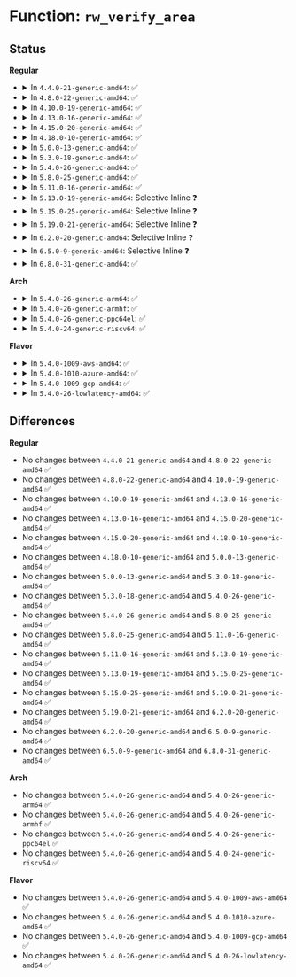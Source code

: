 # Function: <code>rw_verify_area</code>

## Status
<b>Regular</b>
<ul>
<li>
<details>
<summary>In <code>4.4.0-21-generic-amd64</code>: ✅</summary>

```c
int rw_verify_area(int read_write, struct file * file, const loff_t * ppos, size_t count)
```

```json
{
  "name": "rw_verify_area",
  "collision_type": "Unique Global",
  "inline_type": "No",
  "funcs": [
    {
      "addr": 18446744071580993040,
      "name": "rw_verify_area",
      "external": true,
      "loc": "fs/read_write.c:377",
      "file": "fs/read_write.c",
      "inline": "seen, unknown",
      "caller_inline": [],
      "caller_func": [
        "fs/read_write.c:vfs_read",
        "fs/read_write.c:vfs_write",
        "fs/read_write.c:do_readv_writev",
        "fs/read_write.c:compat_do_readv_writev",
        "fs/read_write.c:do_sendfile",
        "fs/read_write.c:do_sendfile",
        "fs/splice.c:do_splice_to",
        "fs/splice.c:do_splice_direct",
        "fs/splice.c:SyS_splice",
        "fs/aio.c:aio_run_iocb"
      ]
    }
  ],
  "symbols": [
    {
      "addr": 18446744071580993040,
      "name": "rw_verify_area",
      "section": ".text",
      "bind": "STB_GLOBAL",
      "size": 220
    }
  ]
}
```
</details>
</li>
<li>
<details>
<summary>In <code>4.8.0-22-generic-amd64</code>: ✅</summary>

```c
int rw_verify_area(int read_write, struct file * file, const loff_t * ppos, size_t count)
```

```json
{
  "name": "rw_verify_area",
  "collision_type": "Unique Global",
  "inline_type": "No",
  "funcs": [
    {
      "addr": 18446744071581149792,
      "name": "rw_verify_area",
      "external": true,
      "loc": "fs/read_write.c:401",
      "file": "fs/read_write.c",
      "inline": "seen, unknown",
      "caller_inline": [],
      "caller_func": [
        "fs/read_write.c:vfs_copy_file_range",
        "fs/read_write.c:vfs_copy_file_range",
        "fs/read_write.c:do_sendfile",
        "fs/read_write.c:do_sendfile",
        "fs/read_write.c:compat_do_readv_writev",
        "fs/read_write.c:do_readv_writev",
        "fs/splice.c:SyS_splice",
        "fs/splice.c:do_splice_direct",
        "fs/splice.c:do_splice_to",
        "fs/aio.c:aio_run_iocb"
      ]
    }
  ],
  "symbols": [
    {
      "addr": 18446744071581149792,
      "name": "rw_verify_area",
      "section": ".text",
      "bind": "STB_GLOBAL",
      "size": 168
    }
  ]
}
```
</details>
</li>
<li>
<details>
<summary>In <code>4.10.0-19-generic-amd64</code>: ✅</summary>

```c
int rw_verify_area(int read_write, struct file * file, const loff_t * ppos, size_t count)
```

```json
{
  "name": "rw_verify_area",
  "collision_type": "Unique Global",
  "inline_type": "No",
  "funcs": [
    {
      "addr": 18446744071581226464,
      "name": "rw_verify_area",
      "external": true,
      "loc": "fs/read_write.c:401",
      "file": "fs/read_write.c",
      "inline": "seen, unknown",
      "caller_inline": [],
      "caller_func": [
        "fs/read_write.c:vfs_copy_file_range",
        "fs/read_write.c:vfs_copy_file_range",
        "fs/read_write.c:do_sendfile",
        "fs/read_write.c:do_sendfile",
        "fs/read_write.c:compat_do_readv_writev",
        "fs/read_write.c:do_readv_writev",
        "fs/splice.c:SyS_splice",
        "fs/splice.c:do_splice_direct",
        "fs/splice.c:do_splice_to",
        "fs/aio.c:aio_write",
        "fs/aio.c:aio_read"
      ]
    }
  ],
  "symbols": [
    {
      "addr": 18446744071581226464,
      "name": "rw_verify_area",
      "section": ".text",
      "bind": "STB_GLOBAL",
      "size": 168
    }
  ]
}
```
</details>
</li>
<li>
<details>
<summary>In <code>4.13.0-16-generic-amd64</code>: ✅</summary>

```c
int rw_verify_area(int read_write, struct file * file, const loff_t * ppos, size_t count)
```

```json
{
  "name": "rw_verify_area",
  "collision_type": "Unique Global",
  "inline_type": "No",
  "funcs": [
    {
      "addr": 18446744071581272656,
      "name": "rw_verify_area",
      "external": true,
      "loc": "fs/read_write.c:359",
      "file": "fs/read_write.c",
      "inline": "seen, unknown",
      "caller_inline": [],
      "caller_func": [
        "fs/read_write.c:vfs_copy_file_range",
        "fs/read_write.c:vfs_copy_file_range",
        "fs/read_write.c:do_sendfile",
        "fs/read_write.c:do_sendfile",
        "fs/read_write.c:do_iter_read",
        "fs/splice.c:SyS_splice",
        "fs/splice.c:do_splice_direct",
        "fs/splice.c:do_splice_to",
        "fs/aio.c:aio_write",
        "fs/aio.c:aio_read"
      ]
    }
  ],
  "symbols": [
    {
      "addr": 18446744071581272656,
      "name": "rw_verify_area",
      "section": ".text",
      "bind": "STB_GLOBAL",
      "size": 169
    }
  ]
}
```
</details>
</li>
<li>
<details>
<summary>In <code>4.15.0-20-generic-amd64</code>: ✅</summary>

```c
int rw_verify_area(int read_write, struct file * file, const loff_t * ppos, size_t count)
```

```json
{
  "name": "rw_verify_area",
  "collision_type": "Unique Global",
  "inline_type": "No",
  "funcs": [
    {
      "addr": 18446744071581411616,
      "name": "rw_verify_area",
      "external": true,
      "loc": "fs/read_write.c:360",
      "file": "fs/read_write.c",
      "inline": "seen, unknown",
      "caller_inline": [],
      "caller_func": [
        "fs/read_write.c:vfs_copy_file_range",
        "fs/read_write.c:vfs_copy_file_range",
        "fs/read_write.c:do_sendfile",
        "fs/read_write.c:do_sendfile",
        "fs/read_write.c:do_iter_read",
        "fs/splice.c:SyS_splice",
        "fs/splice.c:do_splice_direct",
        "fs/splice.c:do_splice_to",
        "fs/aio.c:aio_write",
        "fs/aio.c:aio_read"
      ]
    }
  ],
  "symbols": [
    {
      "addr": 18446744071581411616,
      "name": "rw_verify_area",
      "section": ".text",
      "bind": "STB_GLOBAL",
      "size": 169
    }
  ]
}
```
</details>
</li>
<li>
<details>
<summary>In <code>4.18.0-10-generic-amd64</code>: ✅</summary>

```c
int rw_verify_area(int read_write, struct file * file, const loff_t * ppos, size_t count)
```

```json
{
  "name": "rw_verify_area",
  "collision_type": "Unique Global",
  "inline_type": "No",
  "funcs": [
    {
      "addr": 18446744071581566976,
      "name": "rw_verify_area",
      "external": true,
      "loc": "fs/read_write.c:365",
      "file": "fs/read_write.c",
      "inline": "seen, unknown",
      "caller_inline": [],
      "caller_func": [
        "fs/read_write.c:vfs_copy_file_range",
        "fs/read_write.c:vfs_copy_file_range",
        "fs/read_write.c:do_sendfile",
        "fs/read_write.c:do_sendfile",
        "fs/read_write.c:do_iter_read",
        "fs/splice.c:do_splice",
        "fs/splice.c:do_splice_direct",
        "fs/splice.c:do_splice_to",
        "fs/aio.c:aio_write",
        "fs/aio.c:aio_read"
      ]
    }
  ],
  "symbols": [
    {
      "addr": 18446744071581566976,
      "name": "rw_verify_area",
      "section": ".text",
      "bind": "STB_GLOBAL",
      "size": 169
    }
  ]
}
```
</details>
</li>
<li>
<details>
<summary>In <code>5.0.0-13-generic-amd64</code>: ✅</summary>

```c
int rw_verify_area(int read_write, struct file * file, const loff_t * ppos, size_t count)
```

```json
{
  "name": "rw_verify_area",
  "collision_type": "Unique Global",
  "inline_type": "No",
  "funcs": [
    {
      "addr": 18446744071581652608,
      "name": "rw_verify_area",
      "external": true,
      "loc": "fs/read_write.c:365",
      "file": "fs/read_write.c",
      "inline": "seen, unknown",
      "caller_inline": [],
      "caller_func": [
        "fs/read_write.c:vfs_copy_file_range",
        "fs/read_write.c:vfs_copy_file_range",
        "fs/read_write.c:do_sendfile",
        "fs/read_write.c:do_sendfile",
        "fs/read_write.c:do_iter_read",
        "fs/splice.c:do_splice",
        "fs/splice.c:do_splice_direct",
        "fs/splice.c:do_splice_to",
        "fs/aio.c:aio_write",
        "fs/aio.c:aio_read"
      ]
    }
  ],
  "symbols": [
    {
      "addr": 18446744071581652608,
      "name": "rw_verify_area",
      "section": ".text",
      "bind": "STB_GLOBAL",
      "size": 169
    }
  ]
}
```
</details>
</li>
<li>
<details>
<summary>In <code>5.3.0-18-generic-amd64</code>: ✅</summary>

```c
int rw_verify_area(int read_write, struct file * file, const loff_t * ppos, size_t count)
```

```json
{
  "name": "rw_verify_area",
  "collision_type": "Unique Global",
  "inline_type": "No",
  "funcs": [
    {
      "addr": 18446744071581769984,
      "name": "rw_verify_area",
      "external": true,
      "loc": "fs/read_write.c:365",
      "file": "fs/read_write.c",
      "inline": "seen, unknown",
      "caller_inline": [],
      "caller_func": [
        "fs/read_write.c:vfs_copy_file_range",
        "fs/read_write.c:vfs_copy_file_range",
        "fs/read_write.c:do_sendfile",
        "fs/read_write.c:do_sendfile",
        "fs/read_write.c:do_iter_read",
        "fs/splice.c:do_splice",
        "fs/splice.c:do_splice_direct",
        "fs/splice.c:do_splice_to",
        "fs/aio.c:aio_write",
        "fs/aio.c:aio_read",
        "fs/io_uring.c:io_write",
        "fs/io_uring.c:io_read"
      ]
    }
  ],
  "symbols": [
    {
      "addr": 18446744071581769984,
      "name": "rw_verify_area",
      "section": ".text",
      "bind": "STB_GLOBAL",
      "size": 177
    }
  ]
}
```
</details>
</li>
<li>
<details>
<summary>In <code>5.4.0-26-generic-amd64</code>: ✅</summary>

```c
int rw_verify_area(int read_write, struct file * file, const loff_t * ppos, size_t count)
```

```json
{
  "name": "rw_verify_area",
  "collision_type": "Unique Global",
  "inline_type": "No",
  "funcs": [
    {
      "addr": 18446744071581842208,
      "name": "rw_verify_area",
      "external": true,
      "loc": "fs/read_write.c:365",
      "file": "fs/read_write.c",
      "inline": "seen, unknown",
      "caller_inline": [],
      "caller_func": [
        "fs/read_write.c:vfs_copy_file_range",
        "fs/read_write.c:vfs_copy_file_range",
        "fs/read_write.c:do_sendfile",
        "fs/read_write.c:do_sendfile",
        "fs/read_write.c:do_iter_read",
        "fs/splice.c:do_splice",
        "fs/splice.c:do_splice_direct",
        "fs/splice.c:do_splice_to",
        "fs/aio.c:aio_write",
        "fs/aio.c:aio_read",
        "fs/io_uring.c:io_write",
        "fs/io_uring.c:io_read"
      ]
    }
  ],
  "symbols": [
    {
      "addr": 18446744071581842208,
      "name": "rw_verify_area",
      "section": ".text",
      "bind": "STB_GLOBAL",
      "size": 177
    }
  ]
}
```
</details>
</li>
<li>
<details>
<summary>In <code>5.8.0-25-generic-amd64</code>: ✅</summary>

```c
int rw_verify_area(int read_write, struct file * file, const loff_t * ppos, size_t count)
```

```json
{
  "name": "rw_verify_area",
  "collision_type": "Unique Global",
  "inline_type": "No",
  "funcs": [
    {
      "addr": 18446744071582064896,
      "name": "rw_verify_area",
      "external": true,
      "loc": "fs/read_write.c:366",
      "file": "fs/read_write.c",
      "inline": "seen, unknown",
      "caller_inline": [],
      "caller_func": [
        "fs/read_write.c:vfs_copy_file_range",
        "fs/read_write.c:vfs_copy_file_range",
        "fs/read_write.c:do_sendfile",
        "fs/read_write.c:do_sendfile",
        "fs/read_write.c:vfs_iocb_iter_write",
        "fs/read_write.c:do_iter_write",
        "fs/read_write.c:vfs_iocb_iter_read",
        "fs/read_write.c:do_iter_read",
        "fs/read_write.c:vfs_write",
        "fs/read_write.c:vfs_read",
        "fs/read_write.c:kernel_read",
        "fs/splice.c:do_splice",
        "fs/splice.c:do_splice_direct",
        "fs/splice.c:do_splice_to",
        "fs/aio.c:aio_write",
        "fs/aio.c:aio_read",
        "fs/io_uring.c:io_write",
        "fs/io_uring.c:io_read"
      ]
    }
  ],
  "symbols": [
    {
      "addr": 18446744071582064896,
      "name": "rw_verify_area",
      "section": ".text",
      "bind": "STB_GLOBAL",
      "size": 177
    }
  ]
}
```
</details>
</li>
<li>
<details>
<summary>In <code>5.11.0-16-generic-amd64</code>: ✅</summary>

```c
int rw_verify_area(int read_write, struct file * file, const loff_t * ppos, size_t count)
```

```json
{
  "name": "rw_verify_area",
  "collision_type": "Unique Global",
  "inline_type": "No",
  "funcs": [
    {
      "addr": 18446744071582111424,
      "name": "rw_verify_area",
      "external": true,
      "loc": "fs/read_write.c:366",
      "file": "fs/read_write.c",
      "inline": "seen, unknown",
      "caller_inline": [],
      "caller_func": [
        "fs/read_write.c:vfs_copy_file_range",
        "fs/read_write.c:vfs_copy_file_range",
        "fs/read_write.c:do_sendfile",
        "fs/read_write.c:do_sendfile",
        "fs/read_write.c:vfs_iocb_iter_write",
        "fs/read_write.c:do_iter_write",
        "fs/read_write.c:vfs_iocb_iter_read",
        "fs/read_write.c:do_iter_read",
        "fs/read_write.c:vfs_write",
        "fs/read_write.c:vfs_read",
        "fs/read_write.c:kernel_read",
        "fs/splice.c:do_splice",
        "fs/splice.c:do_splice_direct",
        "fs/splice.c:do_splice_to",
        "fs/aio.c:aio_write",
        "fs/aio.c:aio_read",
        "fs/io_uring.c:io_write",
        "fs/io_uring.c:io_read"
      ]
    }
  ],
  "symbols": [
    {
      "addr": 18446744071582111424,
      "name": "rw_verify_area",
      "section": ".text",
      "bind": "STB_GLOBAL",
      "size": 177
    }
  ]
}
```
</details>
</li>
<li>
<details>
<summary>In <code>5.13.0-19-generic-amd64</code>: Selective Inline ❓</summary>

```c
int rw_verify_area(int read_write, struct file * file, const loff_t * ppos, size_t count)
```

```json
{
  "name": "rw_verify_area",
  "collision_type": "Unique Global",
  "inline_type": "Selective",
  "funcs": [
    {
      "addr": 18446744071582145461,
      "name": "rw_verify_area",
      "external": true,
      "loc": "fs/read_write.c:366",
      "file": "fs/read_write.c",
      "inline": "not declared, inlined",
      "caller_inline": [
        "fs/read_write.c:kernel_read"
      ],
      "caller_func": [
        "fs/read_write.c:vfs_copy_file_range",
        "fs/read_write.c:vfs_copy_file_range",
        "fs/read_write.c:do_sendfile",
        "fs/read_write.c:do_sendfile",
        "fs/read_write.c:vfs_iocb_iter_write",
        "fs/read_write.c:do_iter_write",
        "fs/read_write.c:vfs_iocb_iter_read",
        "fs/read_write.c:do_iter_read",
        "fs/read_write.c:vfs_write",
        "fs/read_write.c:vfs_read",
        "fs/splice.c:do_splice",
        "fs/splice.c:do_splice_direct",
        "fs/splice.c:do_splice_to",
        "fs/aio.c:aio_write",
        "fs/aio.c:aio_read",
        "fs/io_uring.c:io_write",
        "fs/io_uring.c:io_read"
      ]
    }
  ],
  "symbols": [
    {
      "addr": 18446744071582136720,
      "name": "rw_verify_area",
      "section": ".text",
      "bind": "STB_GLOBAL",
      "size": 87
    }
  ]
}
```
</details>
</li>
<li>
<details>
<summary>In <code>5.15.0-25-generic-amd64</code>: Selective Inline ❓</summary>

```c
int rw_verify_area(int read_write, struct file * file, const loff_t * ppos, size_t count)
```

```json
{
  "name": "rw_verify_area",
  "collision_type": "Unique Global",
  "inline_type": "Selective",
  "funcs": [
    {
      "addr": 18446744071582464053,
      "name": "rw_verify_area",
      "external": true,
      "loc": "fs/read_write.c:366",
      "file": "fs/read_write.c",
      "inline": "not declared, inlined",
      "caller_inline": [
        "fs/read_write.c:kernel_read"
      ],
      "caller_func": [
        "fs/read_write.c:vfs_copy_file_range",
        "fs/read_write.c:vfs_copy_file_range",
        "fs/read_write.c:do_sendfile",
        "fs/read_write.c:do_sendfile",
        "fs/read_write.c:vfs_iocb_iter_write",
        "fs/read_write.c:do_iter_write",
        "fs/read_write.c:vfs_iocb_iter_read",
        "fs/read_write.c:do_iter_read",
        "fs/read_write.c:vfs_write",
        "fs/read_write.c:vfs_read",
        "fs/splice.c:do_splice",
        "fs/splice.c:do_splice_direct",
        "fs/splice.c:do_splice_to",
        "fs/aio.c:aio_write",
        "fs/aio.c:aio_read",
        "fs/io_uring.c:io_write",
        "fs/io_uring.c:io_read"
      ]
    }
  ],
  "symbols": [
    {
      "addr": 18446744071582453392,
      "name": "rw_verify_area",
      "section": ".text",
      "bind": "STB_GLOBAL",
      "size": 87
    }
  ]
}
```
</details>
</li>
<li>
<details>
<summary>In <code>5.19.0-21-generic-amd64</code>: Selective Inline ❓</summary>

```c
int rw_verify_area(int read_write, struct file * file, const loff_t * ppos, size_t count)
```

```json
{
  "name": "rw_verify_area",
  "collision_type": "Unique Global",
  "inline_type": "Selective",
  "funcs": [
    {
      "addr": 18446744071582981653,
      "name": "rw_verify_area",
      "external": true,
      "loc": "fs/read_write.c:366",
      "file": "fs/read_write.c",
      "inline": "not declared, inlined",
      "caller_inline": [
        "fs/read_write.c:kernel_read"
      ],
      "caller_func": [
        "fs/read_write.c:vfs_copy_file_range",
        "fs/read_write.c:vfs_copy_file_range",
        "fs/read_write.c:do_sendfile",
        "fs/read_write.c:do_sendfile",
        "fs/read_write.c:vfs_iocb_iter_write",
        "fs/read_write.c:do_iter_write",
        "fs/read_write.c:vfs_iocb_iter_read",
        "fs/read_write.c:do_iter_read",
        "fs/read_write.c:vfs_write",
        "fs/read_write.c:vfs_read",
        "fs/splice.c:do_splice",
        "fs/splice.c:do_splice_direct",
        "fs/splice.c:do_splice_to",
        "fs/aio.c:aio_write",
        "fs/aio.c:aio_read",
        "io_uring/io_uring.c:io_write",
        "io_uring/io_uring.c:io_read"
      ]
    }
  ],
  "symbols": [
    {
      "addr": 18446744071582968544,
      "name": "rw_verify_area",
      "section": ".text",
      "bind": "STB_GLOBAL",
      "size": 123
    }
  ]
}
```
</details>
</li>
<li>
<details>
<summary>In <code>6.2.0-20-generic-amd64</code>: Selective Inline ❓</summary>

```c
int rw_verify_area(int read_write, struct file * file, const loff_t * ppos, size_t count)
```

```json
{
  "name": "rw_verify_area",
  "collision_type": "Unique Global",
  "inline_type": "Selective",
  "funcs": [
    {
      "addr": 18446744071583539573,
      "name": "rw_verify_area",
      "external": true,
      "loc": "fs/read_write.c:355",
      "file": "fs/read_write.c",
      "inline": "not declared, inlined",
      "caller_inline": [
        "fs/read_write.c:kernel_read"
      ],
      "caller_func": [
        "fs/read_write.c:vfs_copy_file_range",
        "fs/read_write.c:vfs_copy_file_range",
        "fs/read_write.c:do_sendfile",
        "fs/read_write.c:do_sendfile",
        "fs/read_write.c:vfs_iocb_iter_write",
        "fs/read_write.c:do_iter_write",
        "fs/read_write.c:vfs_iocb_iter_read",
        "fs/read_write.c:do_iter_read",
        "fs/read_write.c:vfs_write",
        "fs/read_write.c:vfs_read",
        "fs/splice.c:do_splice",
        "fs/splice.c:do_splice_direct",
        "fs/splice.c:do_splice_to",
        "fs/aio.c:aio_write",
        "fs/aio.c:aio_read",
        "io_uring/rw.c:io_write",
        "io_uring/rw.c:io_read"
      ]
    }
  ],
  "symbols": [
    {
      "addr": 18446744071583527872,
      "name": "rw_verify_area",
      "section": ".text",
      "bind": "STB_GLOBAL",
      "size": 123
    }
  ]
}
```
</details>
</li>
<li>
<details>
<summary>In <code>6.5.0-9-generic-amd64</code>: Selective Inline ❓</summary>

```c
int rw_verify_area(int read_write, struct file * file, const loff_t * ppos, size_t count)
```

```json
{
  "name": "rw_verify_area",
  "collision_type": "Unique Global",
  "inline_type": "Selective",
  "funcs": [
    {
      "addr": 18446744071583755381,
      "name": "rw_verify_area",
      "external": true,
      "loc": "fs/read_write.c:355",
      "file": "fs/read_write.c",
      "inline": "not declared, inlined",
      "caller_inline": [
        "fs/read_write.c:kernel_read"
      ],
      "caller_func": [
        "fs/read_write.c:vfs_copy_file_range",
        "fs/read_write.c:vfs_copy_file_range",
        "fs/read_write.c:do_sendfile",
        "fs/read_write.c:do_sendfile",
        "fs/read_write.c:vfs_iocb_iter_write",
        "fs/read_write.c:do_iter_write",
        "fs/read_write.c:vfs_iocb_iter_read",
        "fs/read_write.c:do_iter_read",
        "fs/read_write.c:vfs_write",
        "fs/read_write.c:vfs_read",
        "fs/splice.c:do_splice",
        "fs/splice.c:do_splice_direct",
        "fs/aio.c:aio_write",
        "fs/aio.c:aio_read",
        "io_uring/rw.c:io_write",
        "io_uring/rw.c:io_read"
      ]
    }
  ],
  "symbols": [
    {
      "addr": 18446744071583743296,
      "name": "rw_verify_area",
      "section": ".text",
      "bind": "STB_GLOBAL",
      "size": 123
    }
  ]
}
```
</details>
</li>
<li>
<details>
<summary>In <code>6.8.0-31-generic-amd64</code>: ✅</summary>

```c
int rw_verify_area(int read_write, struct file * file, const loff_t * ppos, size_t count)
```

```json
{
  "name": "rw_verify_area",
  "collision_type": "Unique Global",
  "inline_type": "No",
  "funcs": [
    {
      "addr": 18446744071583947024,
      "name": "rw_verify_area",
      "external": true,
      "loc": "fs/read_write.c:355",
      "file": "fs/read_write.c",
      "inline": "seen, unknown",
      "caller_inline": [],
      "caller_func": [
        "fs/read_write.c:vfs_copy_file_range",
        "fs/read_write.c:vfs_copy_file_range",
        "fs/read_write.c:do_sendfile",
        "fs/read_write.c:do_sendfile",
        "fs/read_write.c:vfs_writev",
        "fs/read_write.c:vfs_readv",
        "fs/read_write.c:vfs_iter_write",
        "fs/read_write.c:vfs_iocb_iter_write",
        "fs/read_write.c:vfs_iter_read",
        "fs/read_write.c:vfs_iocb_iter_read",
        "fs/read_write.c:vfs_write",
        "fs/read_write.c:vfs_read",
        "fs/read_write.c:kernel_read",
        "fs/splice.c:do_splice",
        "fs/splice.c:do_splice",
        "fs/splice.c:vfs_splice_read",
        "fs/aio.c:aio_write",
        "fs/aio.c:aio_read",
        "io_uring/rw.c:io_write",
        "io_uring/rw.c:__io_read"
      ]
    }
  ],
  "symbols": [
    {
      "addr": 18446744071583947024,
      "name": "rw_verify_area",
      "section": ".text",
      "bind": "STB_GLOBAL",
      "size": 311
    }
  ]
}
```
</details>
</li>
</ul>
<b>Arch</b>
<ul>
<li>
<details>
<summary>In <code>5.4.0-26-generic-arm64</code>: ✅</summary>

```c
int rw_verify_area(int read_write, struct file * file, const loff_t * ppos, size_t count)
```

```json
{
  "name": "rw_verify_area",
  "collision_type": "Unique Global",
  "inline_type": "No",
  "funcs": [
    {
      "addr": 18446603336493307032,
      "name": "rw_verify_area",
      "external": true,
      "loc": "fs/read_write.c:365",
      "file": "fs/read_write.c",
      "inline": "seen, unknown",
      "caller_inline": [],
      "caller_func": [
        "fs/read_write.c:vfs_copy_file_range",
        "fs/read_write.c:vfs_copy_file_range",
        "fs/read_write.c:do_sendfile",
        "fs/read_write.c:do_sendfile",
        "fs/read_write.c:do_iter_read",
        "fs/splice.c:do_splice",
        "fs/splice.c:do_splice_direct",
        "fs/splice.c:do_splice_to",
        "fs/aio.c:aio_write",
        "fs/aio.c:aio_read",
        "fs/io_uring.c:io_write",
        "fs/io_uring.c:io_read"
      ]
    }
  ],
  "symbols": [
    {
      "addr": 18446603336493307032,
      "name": "rw_verify_area",
      "section": ".text",
      "bind": "STB_GLOBAL",
      "size": 236
    }
  ]
}
```
</details>
</li>
<li>
<details>
<summary>In <code>5.4.0-26-generic-armhf</code>: ✅</summary>

```c
int rw_verify_area(int read_write, struct file * file, const loff_t * ppos, size_t count)
```

```json
{
  "name": "rw_verify_area",
  "collision_type": "Unique Global",
  "inline_type": "No",
  "funcs": [
    {
      "addr": 3226909836,
      "name": "rw_verify_area",
      "external": true,
      "loc": "fs/read_write.c:365",
      "file": "fs/read_write.c",
      "inline": "seen, unknown",
      "caller_inline": [],
      "caller_func": [
        "fs/read_write.c:vfs_copy_file_range",
        "fs/read_write.c:vfs_copy_file_range",
        "fs/read_write.c:do_sendfile",
        "fs/read_write.c:do_sendfile",
        "fs/read_write.c:do_iter_read",
        "fs/splice.c:do_splice",
        "fs/splice.c:do_splice_direct",
        "fs/splice.c:do_splice_to",
        "fs/io_uring.c:io_write",
        "fs/io_uring.c:io_read"
      ]
    }
  ],
  "symbols": [
    {
      "addr": 3226909836,
      "name": "rw_verify_area",
      "section": ".text",
      "bind": "STB_GLOBAL",
      "size": 288
    }
  ]
}
```
</details>
</li>
<li>
<details>
<summary>In <code>5.4.0-26-generic-ppc64el</code>: ✅</summary>

```c
int rw_verify_area(int read_write, struct file * file, const loff_t * ppos, size_t count)
```

```json
{
  "name": "rw_verify_area",
  "collision_type": "Unique Global",
  "inline_type": "No",
  "funcs": [
    {
      "addr": 13835058055286847440,
      "name": "rw_verify_area",
      "external": true,
      "loc": "fs/read_write.c:365",
      "file": "fs/read_write.c",
      "inline": "seen, unknown",
      "caller_inline": [],
      "caller_func": [
        "fs/read_write.c:vfs_copy_file_range",
        "fs/read_write.c:vfs_copy_file_range",
        "fs/read_write.c:do_sendfile",
        "fs/read_write.c:do_sendfile",
        "fs/read_write.c:do_iter_read",
        "fs/splice.c:do_splice",
        "fs/splice.c:do_splice_direct",
        "fs/splice.c:do_splice_to",
        "fs/aio.c:aio_write",
        "fs/aio.c:aio_read",
        "fs/io_uring.c:io_write",
        "fs/io_uring.c:io_read"
      ]
    }
  ],
  "symbols": [
    {
      "addr": 13835058055286847440,
      "name": "rw_verify_area",
      "section": ".text",
      "bind": "STB_GLOBAL",
      "size": 292
    }
  ]
}
```
</details>
</li>
<li>
<details>
<summary>In <code>5.4.0-24-generic-riscv64</code>: ✅</summary>

```c
int rw_verify_area(int read_write, struct file * file, const loff_t * ppos, size_t count)
```

```json
{
  "name": "rw_verify_area",
  "collision_type": "Unique Global",
  "inline_type": "No",
  "funcs": [
    {
      "addr": 18446743936273048858,
      "name": "rw_verify_area",
      "external": true,
      "loc": "fs/read_write.c:365",
      "file": "fs/read_write.c",
      "inline": "seen, unknown",
      "caller_inline": [],
      "caller_func": [
        "fs/read_write.c:vfs_copy_file_range",
        "fs/read_write.c:vfs_copy_file_range",
        "fs/read_write.c:do_sendfile",
        "fs/read_write.c:do_sendfile",
        "fs/read_write.c:do_iter_read",
        "fs/splice.c:do_splice",
        "fs/splice.c:do_splice_direct",
        "fs/splice.c:do_splice_to",
        "fs/io_uring.c:io_write",
        "fs/io_uring.c:io_read"
      ]
    }
  ],
  "symbols": [
    {
      "addr": 18446743936273048858,
      "name": "rw_verify_area",
      "section": ".text",
      "bind": "STB_GLOBAL",
      "size": 212
    }
  ]
}
```
</details>
</li>
</ul>
<b>Flavor</b>
<ul>
<li>
<details>
<summary>In <code>5.4.0-1009-aws-amd64</code>: ✅</summary>

```c
int rw_verify_area(int read_write, struct file * file, const loff_t * ppos, size_t count)
```

```json
{
  "name": "rw_verify_area",
  "collision_type": "Unique Global",
  "inline_type": "No",
  "funcs": [
    {
      "addr": 18446744071581810944,
      "name": "rw_verify_area",
      "external": true,
      "loc": "fs/read_write.c:365",
      "file": "fs/read_write.c",
      "inline": "seen, unknown",
      "caller_inline": [],
      "caller_func": [
        "fs/read_write.c:vfs_copy_file_range",
        "fs/read_write.c:vfs_copy_file_range",
        "fs/read_write.c:do_sendfile",
        "fs/read_write.c:do_sendfile",
        "fs/read_write.c:do_iter_read",
        "fs/splice.c:do_splice",
        "fs/splice.c:do_splice_direct",
        "fs/splice.c:do_splice_to",
        "fs/aio.c:aio_write",
        "fs/aio.c:aio_read",
        "fs/io_uring.c:io_write",
        "fs/io_uring.c:io_read"
      ]
    }
  ],
  "symbols": [
    {
      "addr": 18446744071581810944,
      "name": "rw_verify_area",
      "section": ".text",
      "bind": "STB_GLOBAL",
      "size": 177
    }
  ]
}
```
</details>
</li>
<li>
<details>
<summary>In <code>5.4.0-1010-azure-amd64</code>: ✅</summary>

```c
int rw_verify_area(int read_write, struct file * file, const loff_t * ppos, size_t count)
```

```json
{
  "name": "rw_verify_area",
  "collision_type": "Unique Global",
  "inline_type": "No",
  "funcs": [
    {
      "addr": 18446744071581748608,
      "name": "rw_verify_area",
      "external": true,
      "loc": "fs/read_write.c:365",
      "file": "fs/read_write.c",
      "inline": "seen, unknown",
      "caller_inline": [],
      "caller_func": [
        "fs/read_write.c:vfs_copy_file_range",
        "fs/read_write.c:vfs_copy_file_range",
        "fs/read_write.c:do_sendfile",
        "fs/read_write.c:do_sendfile",
        "fs/read_write.c:do_iter_read",
        "fs/splice.c:do_splice",
        "fs/splice.c:do_splice_direct",
        "fs/splice.c:do_splice_to",
        "fs/aio.c:aio_write",
        "fs/aio.c:aio_read",
        "fs/io_uring.c:io_write",
        "fs/io_uring.c:io_read"
      ]
    }
  ],
  "symbols": [
    {
      "addr": 18446744071581748608,
      "name": "rw_verify_area",
      "section": ".text",
      "bind": "STB_GLOBAL",
      "size": 177
    }
  ]
}
```
</details>
</li>
<li>
<details>
<summary>In <code>5.4.0-1009-gcp-amd64</code>: ✅</summary>

```c
int rw_verify_area(int read_write, struct file * file, const loff_t * ppos, size_t count)
```

```json
{
  "name": "rw_verify_area",
  "collision_type": "Unique Global",
  "inline_type": "No",
  "funcs": [
    {
      "addr": 18446744071581802256,
      "name": "rw_verify_area",
      "external": true,
      "loc": "fs/read_write.c:365",
      "file": "fs/read_write.c",
      "inline": "seen, unknown",
      "caller_inline": [],
      "caller_func": [
        "fs/read_write.c:vfs_copy_file_range",
        "fs/read_write.c:vfs_copy_file_range",
        "fs/read_write.c:do_sendfile",
        "fs/read_write.c:do_sendfile",
        "fs/read_write.c:do_iter_read",
        "fs/splice.c:do_splice",
        "fs/splice.c:do_splice_direct",
        "fs/splice.c:do_splice_to",
        "fs/aio.c:aio_write",
        "fs/aio.c:aio_read",
        "fs/io_uring.c:io_write",
        "fs/io_uring.c:io_read"
      ]
    }
  ],
  "symbols": [
    {
      "addr": 18446744071581802256,
      "name": "rw_verify_area",
      "section": ".text",
      "bind": "STB_GLOBAL",
      "size": 177
    }
  ]
}
```
</details>
</li>
<li>
<details>
<summary>In <code>5.4.0-26-lowlatency-amd64</code>: ✅</summary>

```c
int rw_verify_area(int read_write, struct file * file, const loff_t * ppos, size_t count)
```

```json
{
  "name": "rw_verify_area",
  "collision_type": "Unique Global",
  "inline_type": "No",
  "funcs": [
    {
      "addr": 18446744071581871472,
      "name": "rw_verify_area",
      "external": true,
      "loc": "fs/read_write.c:365",
      "file": "fs/read_write.c",
      "inline": "seen, unknown",
      "caller_inline": [],
      "caller_func": [
        "fs/read_write.c:vfs_copy_file_range",
        "fs/read_write.c:vfs_copy_file_range",
        "fs/read_write.c:do_sendfile",
        "fs/read_write.c:do_sendfile",
        "fs/read_write.c:do_iter_read",
        "fs/splice.c:do_splice",
        "fs/splice.c:do_splice_direct",
        "fs/splice.c:do_splice_to",
        "fs/aio.c:aio_write",
        "fs/aio.c:aio_read",
        "fs/io_uring.c:io_write",
        "fs/io_uring.c:io_read"
      ]
    }
  ],
  "symbols": [
    {
      "addr": 18446744071581871472,
      "name": "rw_verify_area",
      "section": ".text",
      "bind": "STB_GLOBAL",
      "size": 177
    }
  ]
}
```
</details>
</li>
</ul>

## Differences
<b>Regular</b>
<ul>
<li>
No changes between <code>4.4.0-21-generic-amd64</code> and <code>4.8.0-22-generic-amd64</code> ✅
</li>
<li>
No changes between <code>4.8.0-22-generic-amd64</code> and <code>4.10.0-19-generic-amd64</code> ✅
</li>
<li>
No changes between <code>4.10.0-19-generic-amd64</code> and <code>4.13.0-16-generic-amd64</code> ✅
</li>
<li>
No changes between <code>4.13.0-16-generic-amd64</code> and <code>4.15.0-20-generic-amd64</code> ✅
</li>
<li>
No changes between <code>4.15.0-20-generic-amd64</code> and <code>4.18.0-10-generic-amd64</code> ✅
</li>
<li>
No changes between <code>4.18.0-10-generic-amd64</code> and <code>5.0.0-13-generic-amd64</code> ✅
</li>
<li>
No changes between <code>5.0.0-13-generic-amd64</code> and <code>5.3.0-18-generic-amd64</code> ✅
</li>
<li>
No changes between <code>5.3.0-18-generic-amd64</code> and <code>5.4.0-26-generic-amd64</code> ✅
</li>
<li>
No changes between <code>5.4.0-26-generic-amd64</code> and <code>5.8.0-25-generic-amd64</code> ✅
</li>
<li>
No changes between <code>5.8.0-25-generic-amd64</code> and <code>5.11.0-16-generic-amd64</code> ✅
</li>
<li>
No changes between <code>5.11.0-16-generic-amd64</code> and <code>5.13.0-19-generic-amd64</code> ✅
</li>
<li>
No changes between <code>5.13.0-19-generic-amd64</code> and <code>5.15.0-25-generic-amd64</code> ✅
</li>
<li>
No changes between <code>5.15.0-25-generic-amd64</code> and <code>5.19.0-21-generic-amd64</code> ✅
</li>
<li>
No changes between <code>5.19.0-21-generic-amd64</code> and <code>6.2.0-20-generic-amd64</code> ✅
</li>
<li>
No changes between <code>6.2.0-20-generic-amd64</code> and <code>6.5.0-9-generic-amd64</code> ✅
</li>
<li>
No changes between <code>6.5.0-9-generic-amd64</code> and <code>6.8.0-31-generic-amd64</code> ✅
</li>
</ul>
<b>Arch</b>
<ul>
<li>
No changes between <code>5.4.0-26-generic-amd64</code> and <code>5.4.0-26-generic-arm64</code> ✅
</li>
<li>
No changes between <code>5.4.0-26-generic-amd64</code> and <code>5.4.0-26-generic-armhf</code> ✅
</li>
<li>
No changes between <code>5.4.0-26-generic-amd64</code> and <code>5.4.0-26-generic-ppc64el</code> ✅
</li>
<li>
No changes between <code>5.4.0-26-generic-amd64</code> and <code>5.4.0-24-generic-riscv64</code> ✅
</li>
</ul>
<b>Flavor</b>
<ul>
<li>
No changes between <code>5.4.0-26-generic-amd64</code> and <code>5.4.0-1009-aws-amd64</code> ✅
</li>
<li>
No changes between <code>5.4.0-26-generic-amd64</code> and <code>5.4.0-1010-azure-amd64</code> ✅
</li>
<li>
No changes between <code>5.4.0-26-generic-amd64</code> and <code>5.4.0-1009-gcp-amd64</code> ✅
</li>
<li>
No changes between <code>5.4.0-26-generic-amd64</code> and <code>5.4.0-26-lowlatency-amd64</code> ✅
</li>
</ul>
